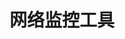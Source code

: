 


# 网络监控工具
<!-- 
使用网络延迟测试监控工具分析网络响应时间 
https://www.solarwinds.com/zh/network-performance-monitor/use-cases/network-latency
-->